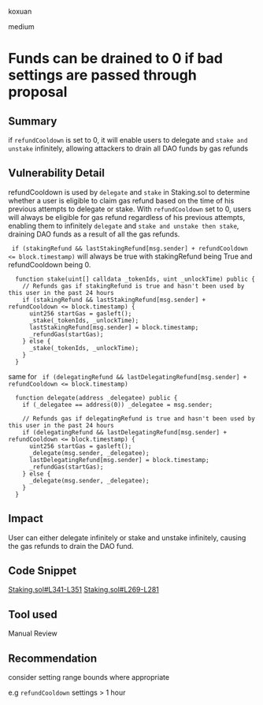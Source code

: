 koxuan

medium

# Funds can be drained to 0 if bad settings are passed through proposal

## Summary
if `refundCooldown` is set to 0, it will enable users to delegate and `stake and unstake` infinitely, allowing attackers to drain all DAO funds by gas refunds

## Vulnerability Detail
refundCooldown is used by `delegate` and `stake` in Staking.sol to determine whether a user is eligible to claim gas refund based on the time of his previous attempts to delegate or stake. With `refundCooldown` set to 0, users will always be eligible for gas refund regardless of his previous attempts, enabling them to infinitely `delegate` and `stake and unstake then stake`, draining DAO funds as a result of all the gas refunds.

`  if (stakingRefund && lastStakingRefund[msg.sender] + refundCooldown <= block.timestamp) ` will always be true with stakingRefund being True and refundCooldown being 0.
```solidity
  function stake(uint[] calldata _tokenIds, uint _unlockTime) public {
    // Refunds gas if stakingRefund is true and hasn't been used by this user in the past 24 hours
    if (stakingRefund && lastStakingRefund[msg.sender] + refundCooldown <= block.timestamp) {
      uint256 startGas = gasleft();
      _stake(_tokenIds, _unlockTime);
      lastStakingRefund[msg.sender] = block.timestamp;
      _refundGas(startGas);
    } else {
      _stake(_tokenIds, _unlockTime);
    }
  }
```
same for `  if (delegatingRefund && lastDelegatingRefund[msg.sender] + refundCooldown <= block.timestamp)  `
```solidity
  function delegate(address _delegatee) public {
    if (_delegatee == address(0)) _delegatee = msg.sender;
    
    // Refunds gas if delegatingRefund is true and hasn't been used by this user in the past 24 hours
    if (delegatingRefund && lastDelegatingRefund[msg.sender] + refundCooldown <= block.timestamp) {
      uint256 startGas = gasleft();
      _delegate(msg.sender, _delegatee);
      lastDelegatingRefund[msg.sender] = block.timestamp;
      _refundGas(startGas);
    } else {
      _delegate(msg.sender, _delegatee);
    }
  }

```
 
## Impact
User can either delegate infinitely or stake and unstake infinitely, causing the gas refunds to drain the DAO fund. 


## Code Snippet
[Staking.sol#L341-L351](https://github.com/sherlock-audit/2022-11-frankendao/blob/main/src/Staking.sol#L341-L351)
[Staking.sol#L269-L281](https://github.com/sherlock-audit/2022-11-frankendao/blob/main/src/Staking.sol#L269-L281)
## Tool used

Manual Review

## Recommendation

consider setting range bounds where appropriate

e.g `refundCooldown` settings > 1 hour